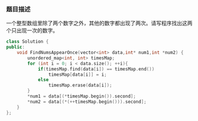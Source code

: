 ### 题目描述
一个整型数组里除了两个数字之外，其他的数字都出现了两次。请写程序找出这两个只出现一次的数字。


```C++
class Solution {
public:
    void FindNumsAppearOnce(vector<int> data,int* num1,int *num2) {
		unordered_map<int, int> timesMap;
		for (int i = 0; i < data.size(); ++i){
			if(timesMap.find(data[i]) == timesMap.end())
				timesMap[data[i]] = i;
			else
				timesMap.erase(data[i]);
		}
		*num1 = data[(*timesMap.begin()).second];
		*num2 = data[(*(++timesMap.begin())).second];
	}
};
```